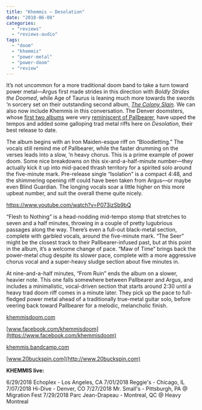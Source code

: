 ```yaml
---
title: "Khemmis – Desolation"
date: "2018-06-08"
categories: 
  - "reviews"
  - "reviews-audio"
tags: 
  - "doom"
  - "khemmis"
  - "power-metal"
  - "power-doom"
  - "review"
---
```


It’s not uncommon for a more traditional doom band to take a turn toward power metal—Argus first made strides in this direction with _Boldly Strides the Doomed_, while Age of Taurus is leaning much more towards the swords ‘n sorcery set on their outstanding second album, _[The Colony Slain](https://hellbound.ca/2018/05/age-of-taurus-the-colony-slain/)_. We can also now include Khemmis in this conversation. The Denver doomsters, whose [first two albums](https://hellbound.ca/2015/07/khemmis-absolution/) were very [reminiscent of Pallbearer](https://hellbound.ca/2016/11/khemmis-hunted/), have upped the tempos and added some galloping trad metal riffs here on _Desolation_, their best release to date.

The album begins with an Iron Maiden-esque riff on “Bloodletting.” The vocals still remind me of Pallbearer, while the faster drumming on the verses leads into a slow, ‘n heavy chorus. This is a prime example of power doom. Some nice breakdowns on this six-and-a-half-minute number—they actually kick it up into mid-paced thrash territory for a spirited solo around the five-minute mark. Pre-release single “Isolation” is a compact 4:48, and the shimmering opening riff could have been taken from Argus—or maybe even Blind Guardian. The longing vocals soar a little higher on this more upbeat number, and suit the overall theme quite nicely.

https://www.youtube.com/watch?v=P073izSb9bQ

“Flesh to Nothing” is a head-nodding mid-tempo stomp that stretches to seven and a half minutes, throwing in a couple of pretty lugubrious passages along the way. There’s even a full-out black-metal section, complete with garbled vocals, around the five-minute mark. “The Seer” might be the closest track to their Pallbearer-infused past, but at this point in the album, it’s a welcome change of pace. “Maw of Time” brings back the power-metal chug despite its slower pace, complete with a more aggressive chorus vocal and a super-heavy sludge section about five minutes in.

At nine-and-a-half minutes, “From Ruin” ends the album on a slower, heavier note. This one falls somewhere between Pallbearer and Argus, and includes a minimalistic, vocal-driven section that starts around 2:30 until a heavy trad doom riff comes in a minute later. They pick up the pace to full-fledged power metal ahead of a traditionally true-metal guitar solo, before veering back toward Pallbearer for a melodic, melancholic finish.

[khemmisdoom.com](http://khemmisdoom.com/)

[www.facebook.com/khemmisdoom](https://www.facebook.com/khemmisdoom)

[khemmis.bandcamp.com](https://khemmis.bandcamp.com/)

[www.20buckspin.com](http://www.20buckspin.com)

**KHEMMIS live:**

6/29/2018 Echoplex - Los Angeles, CA 7/01/2018 Reggie's - Chicago, IL 7/07/2018 Hi-Dive - Denver, CO 7/27/2018 Mr. Small's - Pittsburgh, PA @ Migration Fest 7/29/2018 Parc Jean-Drapeau - Montreal, QC @ Heavy Montreal
